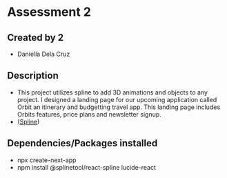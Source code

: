# Assessment 2

## Created by 2
- Daniella Dela Cruz

## Description
- This project utilizes spline to add 3D animations and objects to any project. I designed a landing page for our upcoming application called Orbit an itinerary and budgetting travel app.  This landing page includes Orbits features, price plans and newsletter signup. 
- ([Spline](https://spline.design/)) 

## Dependencies/Packages installed
- npx create-next-app
- npm install @splinetool/react-spline lucide-react  


